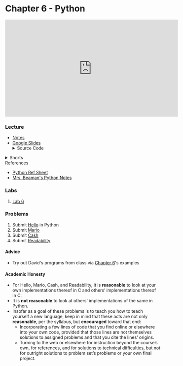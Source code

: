 # Chapter 6 - Python

<iframe width="560" height="315" src="https://www.youtube.com/embed/ZEQh45W_UDo" title="YouTube video player" frameborder="0" allow="accelerometer; autoplay; clipboard-write; encrypted-media; gyroscope; picture-in-picture" allowfullscreen></iframe>

### Lecture
<ul>
  <li><a href="https://cs50.harvard.edu/ap/2022/curriculum/x/notes/6/">Notes</a></li>
  <li><a href="https://docs.google.com/presentation/d/16hi8SlpyO7qS0QRKUrpm_sbwK-YfG0QTyGfEjVh9fJs/edit?usp=sharing">Google Slides</a></li>

  <details><summary>Source Code</summary>
    <ul>
      <li><a href="https://cdn.cs50.net/2020/fall/lectures/6/src6/">Index</a></li>
      <li><a href="https://cdn.cs50.net/2020/fall/lectures/6/src6.pdf">PDF</a></li>
      <li><a href="https://cdn.cs50.net/2020/fall/lectures/6/src6.zip">Zip</a></li>
    </ul>
  </details>  
</ul>

<details><summary>Shorts</summary>
  <ul>
    <li><a href="https://www.youtube.com/watch?v=mgBpcQRDtl0">Python</a></li>
   </ul>
</details>

<summary>References</summary>
  <ul>
    <li><a href="\apcsp\assets\pdfs\python.pdf">Python Ref Sheet</a></li>
    <li><a href="\apcsp\assets\pdfs\python-notes.pdf">Mrs. Beaman's Python Notes</a></li>
  </ul>

### Labs
1. [Lab 6](https://cs50.harvard.edu/ap/2022/curriculum/x/labs/6/)


### Problems
<ol>
  <li>Submit <a href="https://cs50.harvard.edu/ap/2022/curriculum/x/psets/6/hello/">Hello</a> in Python</li>
  <li>Submit <a href="https://cs50.harvard.edu/ap/2022/curriculum/x/psets/6/mario/less/">Mario</a></li>
  <li>Submit <a href="https://cs50.harvard.edu/ap/2022/curriculum/x/psets/6/cash/">Cash</a></li>
  <li>Submit <a href="https://cs50.harvard.edu/ap/2022/curriculum/x/psets/6/readability/">Readability</a></li>
</ol>

#### Advice
- Try out David's programs from class via [Chapter 6](https://cdn.cs50.net/2020/fall/lectures/6/src6.pdf)'s examples

#### Academic Honesty
- For Hello, Mario, Cash, and Readability, it is **reasonable** to look at your own implementations thereof in C and others’ implementations thereof in C.
- It is **not reasonable** to look at others’ implementations of the same in Python.
- Insofar as a goal of these problems is to teach you how to teach yourself a new language, keep in mind that these acts are not only **reasonable**, per the syllabus, but **encouraged** toward that end:
  - Incorporating a few lines of code that you find online or elsewhere into your own code, provided that those lines are not themselves solutions to assigned problems and that you cite the lines’ origins.
  - Turning to the web or elsewhere for instruction beyond the course’s own, for references, and for solutions to technical difficulties, but not for outright solutions to problem set’s problems or your own final project.